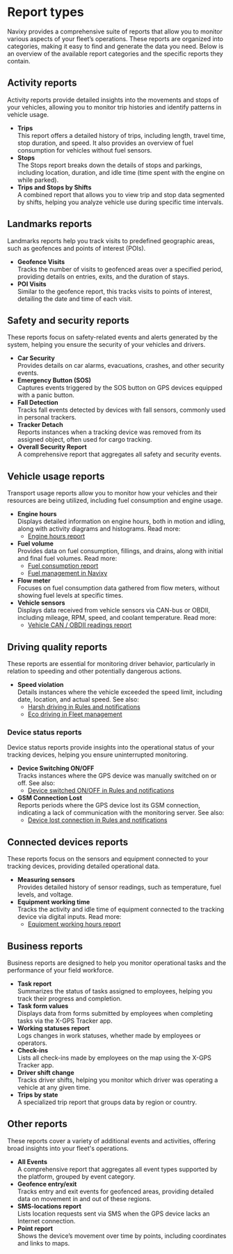 # Report types

Navixy provides a comprehensive suite of reports that allow you to monitor various aspects of your fleet’s operations. These reports are organized into categories, making it easy to find and generate the data you need. Below is an overview of the available report categories and the specific reports they contain.

## Activity reports

Activity reports provide detailed insights into the movements and stops of your vehicles, allowing you to monitor trip histories and identify patterns in vehicle usage.

* **Trips**\
  This report offers a detailed history of trips, including length, travel time, stop duration, and speed. It also provides an overview of fuel consumption for vehicles without fuel sensors.
* **Stops**\
  The Stops report breaks down the details of stops and parkings, including location, duration, and idle time (time spent with the engine on while parked).
* **Trips and Stops by Shifts**\
  A combined report that allows you to view trip and stop data segmented by shifts, helping you analyze vehicle use during specific time intervals.

## Landmarks reports

Landmarks reports help you track visits to predefined geographic areas, such as geofences and points of interest (POIs).

* **Geofence Visits**\
  Tracks the number of visits to geofenced areas over a specified period, providing details on entries, exits, and the duration of stays.
* **POI Visits**\
  Similar to the geofence report, this tracks visits to points of interest, detailing the date and time of each visit.

## Safety and security reports

These reports focus on safety-related events and alerts generated by the system, helping you ensure the security of your vehicles and drivers.

* **Car Security**\
  Provides details on car alarms, evacuations, crashes, and other security events.
* **Emergency Button (SOS)**\
  Captures events triggered by the SOS button on GPS devices equipped with a panic button.
* **Fall Detection**\
  Tracks fall events detected by devices with fall sensors, commonly used in personal trackers.
* **Tracker Detach**\
  Reports instances when a tracking device was removed from its assigned object, often used for cargo tracking.
* **Overall Security Report**\
  A comprehensive report that aggregates all safety and security events.

## Vehicle usage reports

Transport usage reports allow you to monitor how your vehicles and their resources are being utilized, including fuel consumption and engine usage.

* **Engine hours**\
  Displays detailed information on engine hours, both in motion and idling, along with activity diagrams and histograms. Read more:
  * [Engine hours report](specific-report-details/engine-hours-report.md)
* **Fuel volume**\
  Provides data on fuel consumption, fillings, and drains, along with initial and final fuel volumes. Read more:
  * [Fuel consumption report](specific-report-details/fuel-volume-report.md)
  * [Fuel management in Navixy](https://app.gitbook.com/s/IgDb43gtyXcm1Av4h1np/vehicle-telematics-technology/fuel-management/fuel-control-in-navixy)
* **Flow meter**\
  Focuses on fuel consumption data gathered from flow meters, without showing fuel levels at specific times.
* **Vehicle sensors**\
  Displays data received from vehicle sensors via CAN-bus or OBDII, including mileage, RPM, speed, and coolant temperature. Read more:
  * [Vehicle CAN / OBDII readings report](specific-report-details/vehicle-can-obdii-readings-report.md)

## Driving quality reports

These reports are essential for monitoring driver behavior, particularly in relation to speeding and other potentially dangerous actions.

* **Speed violation**\
  Details instances where the vehicle exceeded the speed limit, including date, location, and actual speed. See also:
  * [Harsh driving in Rules and notifications](../rules-and-notifications/safety/harsh-driving.md)
  * [Eco driving in Fleet management](../fleet-management/eco-driving.md)

### Device status reports

Device status reports provide insights into the operational status of your tracking devices, helping you ensure uninterrupted monitoring.

* **Device Switching ON/OFF**\
  Tracks instances where the GPS device was manually switched on or off. See also:
  * [Device switched ON/OFF in Rules and notifications](../rules-and-notifications/device-power/device-switched-onoff.md)
* **GSM Connection Lost**\
  Reports periods where the GPS device lost its GSM connection, indicating a lack of communication with the monitoring server. See also:
  * [Device lost connection in Rules and notifications](../rules-and-notifications/device-connection/device-lost-connection.md)

## Connected devices reports

These reports focus on the sensors and equipment connected to your tracking devices, providing detailed operational data.

* **Measuring sensors**\
  Provides detailed history of sensor readings, such as temperature, fuel levels, and voltage.
* **Equipment working time**\
  Tracks the activity and idle time of equipment connected to the tracking device via digital inputs. Read more:
  * [Equipment working hours report](specific-report-details/equipment-working-time-report.md)

## Business reports

Business reports are designed to help you monitor operational tasks and the performance of your field workforce.

* **Task report**\
  Summarizes the status of tasks assigned to employees, helping you track their progress and completion.
* **Task form values**\
  Displays data from forms submitted by employees when completing tasks via the X-GPS Tracker app.
* **Working statuses report**\
  Logs changes in work statuses, whether made by employees or operators.
* **Check-ins**\
  Lists all check-ins made by employees on the map using the X-GPS Tracker app.
* **Driver shift change**\
  Tracks driver shifts, helping you monitor which driver was operating a vehicle at any given time.
* **Trips by state**\
  A specialized trip report that groups data by region or country.

## Other reports

These reports cover a variety of additional events and activities, offering broad insights into your fleet's operations.

* **All Events**\
  A comprehensive report that aggregates all event types supported by the platform, grouped by event category.
* **Geofence entry/exit**\
  Tracks entry and exit events for geofenced areas, providing detailed data on movement in and out of these regions.
* **SMS-locations report**\
  Lists location requests sent via SMS when the GPS device lacks an Internet connection.
* **Point report**\
  Shows the device’s movement over time by points, including coordinates and links to maps.
